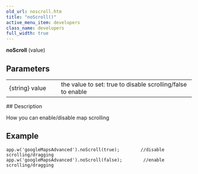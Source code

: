 ```yaml
---
old_url: noscroll.htm
title: "noScroll()"
active_menu_item: developers
class_name: developers
full_width: true
---
```



**noScroll** (value)

## Parameters

<table>
<tr>
<td width="169">
{string} value

</td>
<td width="17">
</td>
<td width="694">
the value to set: true to disable scrolling/false to enable

</td>
</tr>
</table>
## Description

How you can enable/disable map scrolling

## Example

     
    app.w('googleMapsAdvanced').noScroll(true);        //disable scrolling/dragging
    app.w('googleMapsAdvanced').noScroll(false);        //enable scrolling/dragging
     
   

